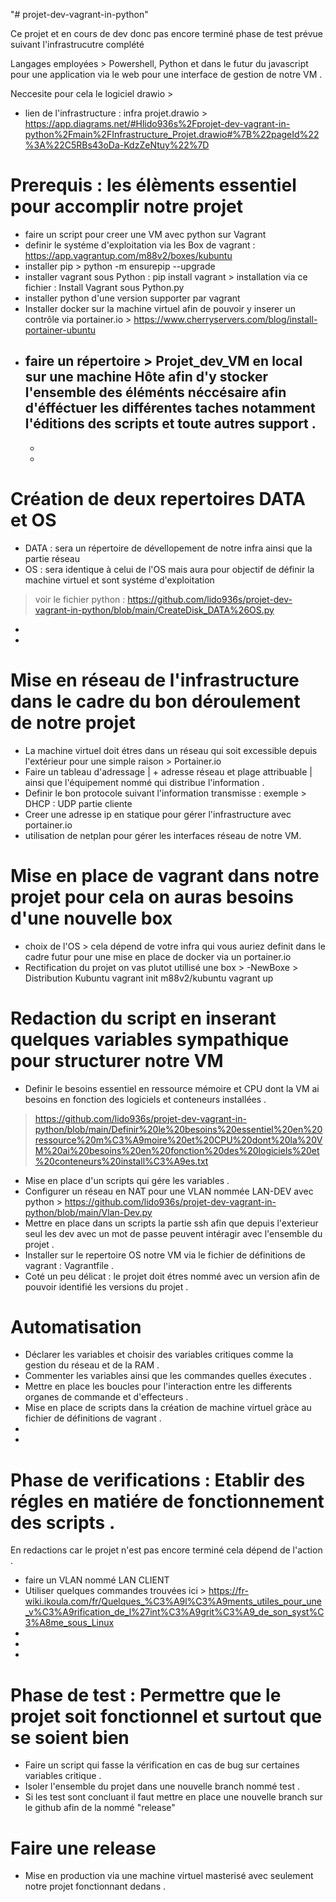"# projet-dev-vagrant-in-python" 

Ce projet et en cours de dev donc pas encore terminé phase de test prévue suivant l'infrastrucutre complété 

Langages employées > Powershell, Python et dans le futur du javascript pour une application via le web pour une interface de gestion de notre VM .

Neccesite pour cela le logiciel drawio >  
- lien de l'infrastructure : infra projet.drawio > https://app.diagrams.net/#Hlido936s%2Fprojet-dev-vagrant-in-python%2Fmain%2FInfrastructure_Projet.drawio#%7B%22pageId%22%3A%22C5RBs43oDa-KdzZeNtuy%22%7D

# Prerequis : les élèments essentiel pour accomplir notre projet 

- faire un script pour creer une VM avec python sur Vagrant 
- definir le systéme d'exploitation via les Box de vagrant : https://app.vagrantup.com/m88v2/boxes/kubuntu
- installer pip > python -m ensurepip --upgrade
- installer vagrant sous Python : pip install vagrant > installation via ce fichier : Install Vagrant sous Python.py
- installer python d'une version supporter par vagrant 
- Installer docker sur la machine virtuel afin de pouvoir y inserer un contrôle via portainer.io > https://www.cherryservers.com/blog/install-portainer-ubuntu
- faire un répertoire > Projet_dev_VM en local sur une machine Hôte afin d'y stocker l'ensemble des éléménts néccésaire afin d'éfféctuer les différentes taches notamment l'éditions des scripts et 
  toute autres support .
  -
  -
  -

# Création de deux repertoires DATA et OS 

- DATA : sera un répertoire de dévellopement de notre infra ainsi que la partie réseau
- OS : sera identique à celui de l'OS mais aura pour objectif de définir la machine virtuel et sont systéme d'exploitation
 > voir le fichier python : https://github.com/lido936s/projet-dev-vagrant-in-python/blob/main/CreateDisk_DATA%26OS.py
 -
 -

# Mise en réseau de l'infrastructure dans le cadre du bon déroulement de notre projet 
- La machine virtuel doit étres dans un réseau qui soit excessible depuis l'extérieur pour une simple raison > Portainer.io 
- Faire un tableau d'adressage | + adresse réseau et plage attribuable | ainsi que l'équipement nommé qui distribue l'information .
- Definir le bon protocole suivant l'information transmisse : exemple > DHCP : UDP partie cliente 
- Creer une adresse ip en statique pour gérer l'infrastructure avec portainer.io 
- utilisation de netplan pour gérer les interfaces réseau de notre VM. 

# Mise en place de vagrant dans notre projet pour cela on auras besoins d'une nouvelle box 

- choix de l'OS > cela dépend de votre infra qui vous auriez definit dans le cadre futur pour une mise en place de docker via un portainer.io
- Rectification du projet on vas plutot utillisé une box > 
-NewBoxe > Distribution Kubuntu 
vagrant init m88v2/kubuntu
 vagrant up

# Redaction du script en inserant quelques variables sympathique pour structurer notre VM 

- Definir le besoins essentiel en ressource mémoire et CPU dont la VM ai besoins en fonction des logiciels et conteneurs installées . 
> https://github.com/lido936s/projet-dev-vagrant-in-python/blob/main/Definir%20le%20besoins%20essentiel%20en%20ressource%20m%C3%A9moire%20et%20CPU%20dont%20la%20VM%20ai%20besoins%20en%20fonction%20des%20logiciels%20et%20conteneurs%20install%C3%A9es.txt
- Mise en place d'un scripts qui gére les variables .
- Configurer un réseau en NAT pour une VLAN nommée LAN-DEV avec python > https://github.com/lido936s/projet-dev-vagrant-in-python/blob/main/Vlan-Dev.py
- Mettre en place dans un scripts la partie ssh afin que depuis l'exterieur seul les dev avec un mot de passe peuvent intéragir avec l'ensemble du projet .
- Installer sur le repertoire OS notre VM via le fichier de définitions de vagrant : Vagrantfile .
- Coté un peu délicat : le projet doit étres nommé avec un version afin de pouvoir identifié les versions du projet .

# Automatisation

- Déclarer les variables et choisir des variables critiques comme la gestion du réseau et de la RAM .
- Commenter les variables ainsi que les commandes quelles éxecutes .
- Mettre en place les boucles pour l'interaction entre les differents organes de commande et d'effecteurs .
- Mise en place de scripts dans la création de machine virtuel gràce au fichier de définitions de vagrant .
-
-
 
# Phase de verifications : Etablir des régles en matiére de fonctionnement des scripts .
En redactions car le projet n'est pas encore terminé cela dépend de l'action .

- faire un VLAN nommé LAN CLIENT 
- Utiliser quelques commandes trouvées ici > https://fr-wiki.ikoula.com/fr/Quelques_%C3%A9l%C3%A9ments_utiles_pour_une_v%C3%A9rification_de_l%27int%C3%A9grit%C3%A9_de_son_syst%C3%A8me_sous_Linux
-
-
-

# Phase de test : Permettre que le projet soit fonctionnel et surtout que se soient bien  

- Faire un script qui fasse la vérification en cas de bug sur certaines variables critique .
- Isoler l'ensemble du projet dans une nouvelle branch nommé test .
- Si les test sont concluant il faut mettre en place une nouvelle branch sur le github afin de la nommé "release"

# Faire une release
- Mise en production via une machine virtuel masterisé avec seulement notre projet fonctionnant dedans .


